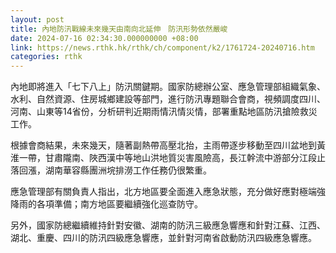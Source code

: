 ```yaml
---
layout: post
title: 內地防汛戰線未來幾天由南向北延伸　防汛形勢依然嚴峻
date: 2024-07-16 02:34:30.000000000 +08:00
link: https://news.rthk.hk/rthk/ch/component/k2/1761724-20240716.htm
categories: rthk
---
```


內地即將進入「七下八上」防汛關鍵期。國家防總辦公室、應急管理部組織氣象、水利、自然資源、住房城鄉建設等部門，進行防汛專題聯合會商，視頻調度四川、河南、山東等14省份，分析研判近期雨情汛情災情，部署重點地區防汛搶險救災工作。

根據會商結果，未來幾天，隨著副熱帶高壓北抬，主雨帶逐步移動至四川盆地到黃淮一帶，甘肅隴南、陜西漢中等地山洪地質災害風險高，長江幹流中游部分江段止落回漲，湖南華容縣團洲垸排澇工作任務仍很繁重。

應急管理部有關負責人指出，北方地區要全面進入應急狀態，充分做好應對極端強降雨的各項準備；南方地區要繼續強化巡查防守。

另外，國家防總繼續維持針對安徽、湖南的防汛三級應急響應和針對江蘇、江西、湖北、重慶、四川的防汛四級應急響應，並針對河南省啟動防汛四級應急響應。
